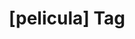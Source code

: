 ---
article_id: 0
description: List of articles under [pelicula] tag.
image: http://huntingbears.com.ve/static/img/site/mstile-310x310.png
layout: tag
slug: pelicula
title: '[pelicula] Tag'
---
